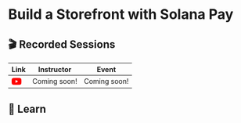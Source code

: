 # Build a Storefront with Solana Pay

## 🎬 Recorded Sessions
| Link | Instructor | Event |
| ---- | ---------- | ----- |
| [<img src="../../.docs/youtube-icon.png" alt="youtube" width="20" align="center"/>](https://github.com/solana-developers) | Coming soon! | Coming soon! |

## 📗 Learn